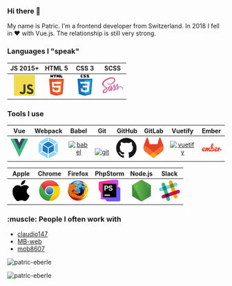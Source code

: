 ### Hi there 👋

My name is Patric. I'm a frontend developer from Switzerland. In 2018 I fell in :heart: with Vue.js. The relationship is still very strong.

<h3>Languages I "speak"</h3>

| JS 2015+ | HTML 5 | CSS 3 | SCSS |
| :---: | :---: | :---: | :---: |
| <a href="https://developer.mozilla.org/en-US/docs/Web/JavaScript" target="_blank"> <img src="https://raw.githubusercontent.com/devicons/devicon/master/icons/javascript/javascript-original.svg" alt="javascript" width="50" height="50"/> </a> | <a href="https://www.w3.org/html/" target="_blank"> <img src="https://raw.githubusercontent.com/devicons/devicon/master/icons/html5/html5-original-wordmark.svg" alt="html5" width="50" height="50"/> </a> | <a href="https://www.w3schools.com/css/" target="_blank"> <img src="https://raw.githubusercontent.com/devicons/devicon/master/icons/css3/css3-original-wordmark.svg" alt="css3" width="50" height="50"/> </a> | <a href="https://sass-lang.com" target="_blank"> <img src="https://raw.githubusercontent.com/devicons/devicon/master/icons/sass/sass-original.svg" alt="sass" width="50" height="50"/> </a> |

<h3>Tools I use</h3>

| Vue | Webpack | Babel | Git | GitHub | GitLab | Vuetify | Ember |
| :---: | :---: | :---: | :---: | :---: | :---: | :---: | :---: |
|  <a href="https://vuejs.org/" target="_blank"> <img src="https://raw.githubusercontent.com/devicons/devicon/master/icons/vuejs/vuejs-original.svg" alt="vuejs" width="50" height="50"/> </a> | <a href="https://webpack.js.org" target="_blank"> <img src="https://raw.githubusercontent.com/devicons/devicon/master/icons/webpack/webpack-original.svg" alt="webpack" width="50" height="50"/> </a> | <a href="https://babeljs.io/" target="_blank"> <img src="https://www.vectorlogo.zone/logos/babeljs/babeljs-icon.svg" alt="babel" width="50" height="50"/> </a> | <a href="https://git-scm.com/" target="_blank"> <img src="https://www.vectorlogo.zone/logos/git-scm/git-scm-icon.svg" alt="git" width="50" height="50"/> </a> | <a href="https://www.github.com/" target="_blank"> <img src="https://raw.githubusercontent.com/devicons/devicon/master/icons/github/github-original.svg" alt="github" width="50" height="50"/> </a> | <a href="https://www.gitlab.com/" target="_blank"> <img src="https://raw.githubusercontent.com/devicons/devicon/master/icons/gitlab/gitlab-original.svg" alt="gitlab" width="50" height="50"/> </a> | <a href="https://vuetifyjs.com/en/" target="_blank"> <img src="https://bestofjs.org/logos/vuetify.svg" alt="vuetify" width="50" height="50"/> </a> | <a href="https://emberjs.com/" target="_blank"> <img src="https://raw.githubusercontent.com/devicons/devicon/master/icons/ember/ember-original-wordmark.svg" alt="ember" width="50" height="50"/> </a> |


| Apple | Chrome | Firefox | PhpStorm | Node.js | Slack |
| :---: | :---: | :---: | :---: | :---: | :---: |
|  <a href="https://www.apple.com/" target="_blank"> <img src="https://raw.githubusercontent.com/devicons/devicon/master/icons/apple/apple-original.svg" alt="apple" width="50" height="50"/> </a> | <a href="https://www.google.com/intl/en/chrome/" target="_blank"> <img src="https://raw.githubusercontent.com/devicons/devicon/master/icons/chrome/chrome-original.svg" alt="google chrome" width="50" height="50"/> </a> | <a href="https://www.mozilla.org/firefox/" target="_blank"> <img src="https://raw.githubusercontent.com/devicons/devicon/master/icons/firefox/firefox-original.svg" alt="google chrome" width="50" height="50"/> </a> | <a href="https://www.jetbrains.com/phpstorm/" target="_blank"> <img src="https://raw.githubusercontent.com/devicons/devicon/master/icons/phpstorm/phpstorm-original.svg" alt="phpstorm" width="50" height="50"/> </a> | <a href="https://nodejs.org" target="_blank"> <img src="https://raw.githubusercontent.com/devicons/devicon/master/icons/nodejs/nodejs-original.svg" alt="nodejs" width="50" height="50"/> </a> | <a href="https://slack.com" target="_blank"> <img src="https://raw.githubusercontent.com/devicons/devicon/master/icons/slack/slack-original.svg" alt="slack" width="50" height="50"/> </a> |

<h3>:muscle: People I often work with</h3>

- [claudio147](https://github.com/claudio147)
- [MB-web](https://github.com/MB-web)
- [mob8607](https://github.com/mob8607)

<p>
  <img src="https://github-readme-stats.vercel.app/api/top-langs?username=patric-eberle&show_icons=true&locale=en&layout=compact" alt="patric-eberle" />
</p>
<p>
  <img src="https://github-readme-stats.vercel.app/api?username=patric-eberle&show_icons=true&locale=en" alt="patric-eberle" />
</p>
